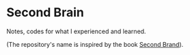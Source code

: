 # Second Brain
Notes, codes for what I experienced and learned.

(The repository's name is inspired by the book [Second Brand](https://www.amazon.com/Building-Second-Brain-Organize-Potential/dp/1982167386)).
